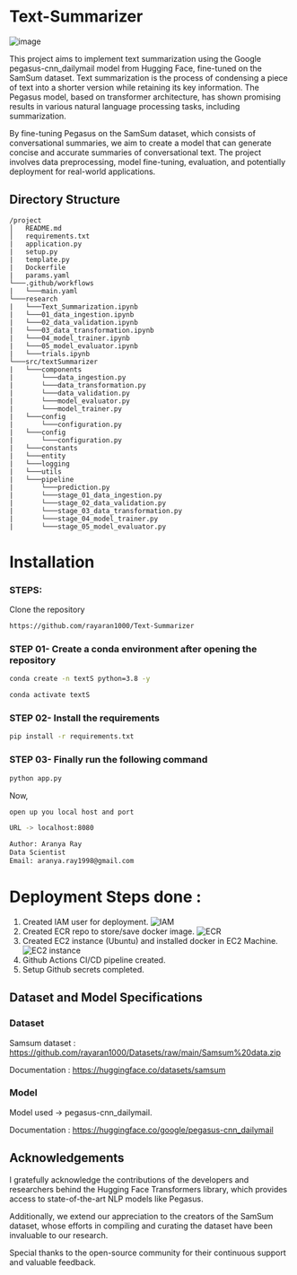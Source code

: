 
# Text-Summarizer

![image](https://github.com/rayaran1000/Text-Summarizer/assets/122597408/a82ddb83-5c34-4466-a2c3-193efebb0fac)


This project aims to implement text summarization using the Google pegasus-cnn_dailymail model from Hugging Face, fine-tuned on the SamSum dataset. Text summarization is the process of condensing a piece of text into a shorter version while retaining its key information. The Pegasus model, based on transformer architecture, has shown promising results in various natural language processing tasks, including summarization.

By fine-tuning Pegasus on the SamSum dataset, which consists of conversational summaries, we aim to create a model that can generate concise and accurate summaries of conversational text. The project involves data preprocessing, model fine-tuning, evaluation, and potentially deployment for real-world applications.


## Directory Structure

```plaintext
/project
│   README.md
│   requirements.txt
|   application.py
|   setup.py
|   template.py
|   Dockerfile
|   params.yaml
└───.github/workflows
|   └───main.yaml
└───research
|   └───Text_Summarization.ipynb
|   └───01_data_ingestion.ipynb
|   └───02_data_validation.ipynb
|   └───03_data_transformation.ipynb
|   └───04_model_trainer.ipynb 
|   └───05_model_evaluator.ipynb
|   └───trials.ipynb 
└───src/textSummarizer
|   └───components
|       └───data_ingestion.py
|       └───data_transformation.py
|       └───data_validation.py
|       └───model_evaluator.py
|       └───model_trainer.py
|   └───config
|       └───configuration.py
|   └───config
|       └───configuration.py
|   └───constants
|   └───entity
|   └───logging
|   └───utils
|   └───pipeline
|       └───prediction.py
|       └───stage_01_data_ingestion.py
|       └───stage_02_data_validation.py
|       └───stage_03_data_transformation.py
|       └───stage_04_model_trainer.py
|       └───stage_05_model_evaluator.py

```

# Installation
### STEPS:

Clone the repository

```bash
https://github.com/rayaran1000/Text-Summarizer
```
### STEP 01- Create a conda environment after opening the repository

```bash
conda create -n textS python=3.8 -y
```

```bash
conda activate textS
```


### STEP 02- Install the requirements
```bash
pip install -r requirements.txt
```

### STEP 03- Finally run the following command
```bash
python app.py
```

Now,
```bash
open up you local host and port 

URL -> localhost:8080
```


```bash
Author: Aranya Ray
Data Scientist
Email: aranya.ray1998@gmail.com

```




    
# Deployment Steps done :

1. Created IAM user for deployment.
![IAM](https://github.com/rayaran1000/Text-Summarizer/assets/122597408/d1480237-f961-4734-a341-87189a2a6340)
2. Created ECR repo to store/save docker image.
![ECR](https://github.com/rayaran1000/Text-Summarizer/assets/122597408/f82453f2-b5f3-4ec7-8752-1d5cf496931c)
3. Created EC2 instance (Ubuntu) and installed docker in EC2 Machine.
![EC2 instance ](https://github.com/rayaran1000/Text-Summarizer/assets/122597408/82cfdbac-304a-42f9-be28-c903f37d3ada)
4. Github Actions CI/CD pipeline created. 
5. Setup Github secrets completed.

## Dataset and Model Specifications

### Dataset 
Samsum dataset : https://github.com/rayaran1000/Datasets/raw/main/Samsum%20data.zip

Documentation : https://huggingface.co/datasets/samsum

### Model
Model used -> pegasus-cnn_dailymail.

Documentation : https://huggingface.co/google/pegasus-cnn_dailymail
## Acknowledgements

I gratefully acknowledge the contributions of the developers and researchers behind the Hugging Face Transformers library, which provides access to state-of-the-art NLP models like Pegasus. 

Additionally, we extend our appreciation to the creators of the SamSum dataset, whose efforts in compiling and curating the dataset have been invaluable to our research. 

Special thanks to the open-source community for their continuous support and valuable feedback.

